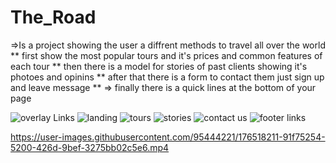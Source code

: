 # The_Road

=>Is a project showing the user a diffrent methods to travel all over the world 
** first show the most popular tours and it's prices and common features of each tour
** then there is a model for stories of past clients showing it's photoes and opinins
** after that there is a form to contact them just sign up and leave message
** => finally there is a quick lines at the bottom of your page


![overlay Links](https://user-images.githubusercontent.com/95444221/176518088-ca79f4e9-e57d-4e57-9956-e95318fe8da7.png)
![landing ](https://user-images.githubusercontent.com/95444221/176518107-8fd32fd2-b4f7-4823-b596-a9579870f7f1.png)
![tours](https://user-images.githubusercontent.com/95444221/176518145-b5ffdcc2-765f-4256-9c29-83ebb197c1db.png)
![stories](https://user-images.githubusercontent.com/95444221/176518163-68919381-b399-462b-a0fd-fa0f6d837c2f.png)
![contact us](https://user-images.githubusercontent.com/95444221/176518179-e14068c1-3413-477a-bd99-6be652d36ffc.png)
![footer links](https://user-images.githubusercontent.com/95444221/176518196-189759ff-22d7-4f90-9da6-b14ec6082cc1.png)


https://user-images.githubusercontent.com/95444221/176518211-91f75254-5200-426d-9bef-3275bb02c5e6.mp4

